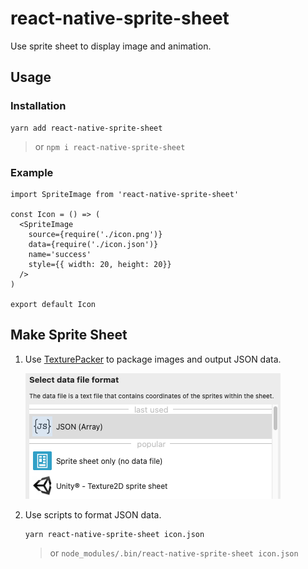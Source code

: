 # react-native-sprite-sheet
Use sprite sheet to display image and animation.

## Usage

### Installation

```shell
yarn add react-native-sprite-sheet
```

> or `npm i react-native-sprite-sheet`

### Example

```react
import SpriteImage from 'react-native-sprite-sheet'

const Icon = () => (
  <SpriteImage
    source={require('./icon.png')}
    data={require('./icon.json')}
    name='success'
    style={{ width: 20, height: 20}}
  />
)

export default Icon
```

## Make Sprite Sheet

1. Use [TexturePacker](https://www.codeandweb.com/texturepacker)  to package images and output JSON data.

   ![image-20210718161715897](https://raw.githubusercontent.com/anandzhang/react-native-sprite-sheet/main/screenshots/make_sprite_sheet.png)

2. Use scripts to format JSON data.

   ```shell
   yarn react-native-sprite-sheet icon.json
   ```

   > or `node_modules/.bin/react-native-sprite-sheet icon.json`

